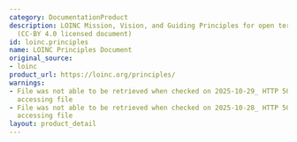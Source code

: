 ```yaml
---
category: DocumentationProduct
description: LOINC Mission, Vision, and Guiding Principles for open terminology development
  (CC-BY 4.0 licensed document)
id: loinc.principles
name: LOINC Principles Document
original_source:
- loinc
product_url: https://loinc.org/principles/
warnings:
- File was not able to be retrieved when checked on 2025-10-29_ HTTP 503 error when
  accessing file
- File was not able to be retrieved when checked on 2025-10-28_ HTTP 503 error when
  accessing file
layout: product_detail
---
```

